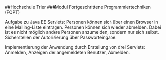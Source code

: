 ##Hochschule Trier
###Modul Fortgeschrittene Programmiertechniken (FOPT)

Aufgabe zu Java EE Servlets: Personen können sich über einen Browser in eine Mailing-Liste eintragen. Personen können sich wieder abmelden. Dabei ist es nicht möglich andere Personen anzumelden, sondern nur sich selbst. Sicherstellen der Autorisierung über Passworteingabe.

Implementierung der Anwendung durch Erstellung von drei Servlets: Anmelden, Anzeigen der angemeldeten Benutzer, Abmelden.

